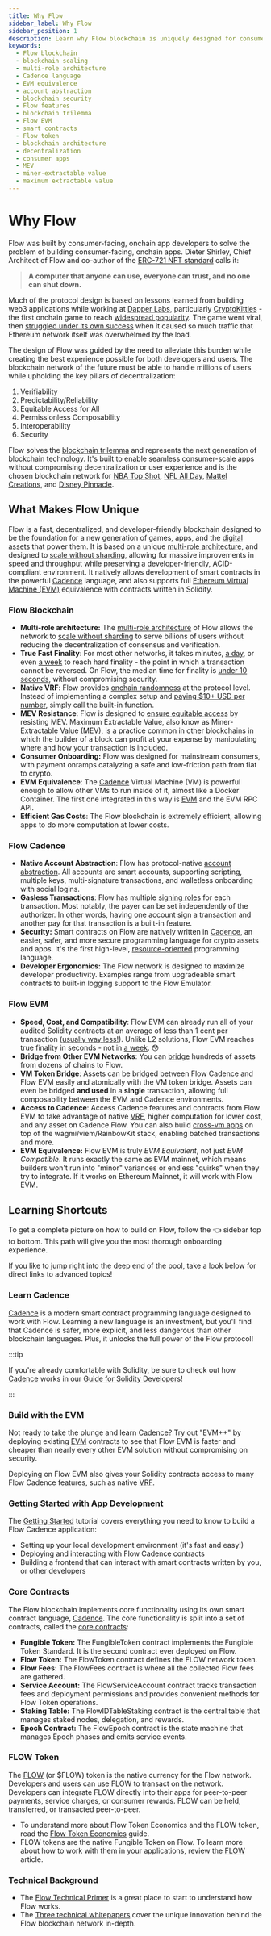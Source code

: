 ```yaml
---
title: Why Flow
sidebar_label: Why Flow
sidebar_position: 1
description: Learn why Flow blockchain is uniquely designed for consumer-scale decentralized applications. Understand Flow's multi-role architecture, native account abstraction, and EVM equivalence.
keywords:
  - Flow blockchain
  - blockchain scaling
  - multi-role architecture
  - Cadence language
  - EVM equivalence
  - account abstraction
  - blockchain security
  - Flow features
  - blockchain trilemma
  - Flow EVM
  - smart contracts
  - Flow token
  - blockchain architecture
  - decentralization
  - consumer apps
  - MEV
  - miner-extractable value
  - maximum extractable value
---
```


# Why Flow

Flow was built by consumer-facing, onchain app developers to solve the problem of building consumer-facing, onchain apps.  Dieter Shirley, Chief Architect of Flow and co-author of the [ERC-721 NFT standard] calls it:

>**A computer that anyone can use, everyone can trust, and no one can shut down.**

Much of the protocol design is based on lessons learned from building web3 applications while working at [Dapper Labs], particularly [CryptoKitties] - the first onchain game to reach [widespread popularity]. The game went viral, then [struggled under its own success] when it caused so much traffic that Ethereum network itself was overwhelmed by the load.

The design of Flow was guided by the need to alleviate this burden while creating the best experience possible for both developers and users.  The blockchain network of the future must be able to handle millions of users while upholding the key pillars of decentralization:

1. Verifiability
1. Predictability/Reliability
1. Equitable Access for All
1. Permissionless Composability
1. Interoperability
1. Security

Flow solves the [blockchain trilemma] and represents the next generation of blockchain technology. It's built to enable seamless consumer-scale apps without compromising decentralization or user experience and is the chosen blockchain network for [NBA Top Shot], [NFL All Day], [Mattel Creations], and [Disney Pinnacle].

## What Makes Flow Unique

Flow is a fast, decentralized, and developer-friendly blockchain designed to be the foundation for a new generation of games, apps, and the [digital assets] that power them. It is based on a unique [multi-role architecture], and designed to [scale without sharding], allowing for massive improvements in speed and throughput while preserving a developer-friendly, ACID-compliant environment.  It natively allows development of smart contracts in the powerful [Cadence] language, and also supports full [Ethereum Virtual Machine (EVM)] equivalence with contracts written in Solidity.

### Flow Blockchain

- **Multi-role architecture:** The [multi-role architecture] of Flow allows the network to [scale without sharding] to serve billions of users without reducing the decentralization of consensus and verification.
- **True Fast Finality**: For most other networks, it takes minutes, [a day], or even [a week] to reach hard finality - the point in which a transaction cannot be reversed.  On Flow, the median time for finality is [under 10 seconds], without compromising security.
- **Native VRF**: Flow provides [onchain randomness] at the protocol level.  Instead of implementing a complex setup and [paying $10+ USD per number], simply call the built-in function.
- **MEV Resistance**: Flow is designed to [ensure equitable access] by resisting MEV.  Maximum Extractable Value, also know as Miner-Extractable Value (MEV), is a practice common in other blockchains in which the builder of a block can profit at your expense by manipulating where and how your transaction is included.  
- **Consumer Onboarding:** Flow was designed for mainstream consumers, with payment onramps catalyzing a safe and low-friction path from fiat to crypto.
- **EVM Equivalence**: The [Cadence] Virtual Machine (VM) is powerful enough to allow other VMs to run inside of it, almost like a Docker Container.  The first one integrated in this way is [EVM] and the EVM RPC API.
- **Efficient Gas Costs**: The Flow blockchain is extremely efficient, allowing apps to do more computation at lower costs. 

### Flow Cadence

- **Native Account Abstraction**: Flow has protocol-native [account abstraction].  All accounts are smart accounts, supporting scripting, multiple keys, multi-signature transactions, and walletless onboarding with social logins.
- **Gasless Transactions**: Flow has multiple [signing roles] for each transaction.  Most notably, the payer can be set independently of the authorizer.  In other words, having one account sign a transaction and another pay for that transaction is a built-in feature.
- **Security:** Smart contracts on Flow are natively written in [Cadence], an easier, safer, and more secure programming language for crypto assets and apps.  It's the first high-level, [resource-oriented] programming language.
- **Developer Ergonomics:** The Flow network is designed to maximize developer productivity. Examples range from upgradeable smart contracts to built-in logging support to the Flow Emulator.

### Flow EVM

- **Speed, Cost, and Compatibility**: Flow EVM can already run all of your audited Solidity contracts at an average of less than 1 cent per transaction ([usually way less!]).  Unlike L2 solutions, Flow EVM reaches true finality in seconds - not in [a week]. 😳
- **Bridge from Other EVM Networks**: You can [bridge] hundreds of assets from dozens of chains to Flow.
- **VM Token Bridge**: Assets can be bridged between Flow Cadence and Flow EVM easily and atomically with the VM token bridge. Assets can even be bridged **and used** in a **single** transaction, allowing full composability between the EVM and Cadence environments.
- **Access to Cadence**: Access Cadence features and contracts from Flow EVM to take advantage of native [VRF], higher computation for lower cost, and any asset on Cadence Flow.  You can also build [cross-vm apps] on top of the wagmi/viem/RainbowKit stack, enabling batched transactions and more.
- **EVM Equivalence:** Flow EVM is truly _EVM Equivalent_, not just _EVM Compatible_.  It runs exactly the same as EVM mainnet, which means builders won't run into "minor" variances or endless "quirks" when they try to integrate.  If it works on Ethereum Mainnet, it will work with Flow EVM.

## Learning Shortcuts

To get a complete picture on how to build on Flow, follow the 👈 sidebar top to bottom.  This path will give you the most thorough onboarding experience.

If you like to jump right into the deep end of the pool, take a look below for direct links to advanced topics!

### Learn Cadence

[Cadence] is a modern smart contract programming language designed to work with Flow.  Learning a new language is an investment, but you'll find that Cadence is safer, more explicit, and less dangerous than other blockchain languages.  Plus, it unlocks the full power of the Flow protocol!

:::tip

If you're already comfortable with Solidity, be sure to check out how [Cadence] works in our [Guide for Solidity Developers]!

:::

### Build with the EVM

Not ready to take the plunge and learn [Cadence]? Try out "EVM++" by deploying existing [EVM] contracts to see that Flow EVM is faster and cheaper than nearly every other EVM solution without compromising on security.

Deploying on Flow EVM also gives your Solidity contracts access to many Flow Cadence features, such as native [VRF].

### Getting Started with App Development

The [Getting Started] tutorial covers everything you need to know to build a Flow Cadence application:

- Setting up your local development environment (it's fast and easy!)
- Deploying and interacting with Flow Cadence contracts
- Building a frontend that can interact with smart contracts written by you, or other developers

### Core Contracts

The Flow blockchain implements core functionality using its own smart contract language, [Cadence]. The core functionality is split into a set of contracts, called the [core contracts]:

- **Fungible Token:** The FungibleToken contract implements the Fungible Token Standard. It is the second contract ever deployed on Flow.
- **Flow Token:** The FlowToken contract defines the FLOW network token.
- **Flow Fees:** The FlowFees contract is where all the collected Flow fees are gathered.
- **Service Account:** The FlowServiceAccount contract tracks transaction fees and deployment permissions and provides convenient methods for Flow Token operations.
- **Staking Table:** The FlowIDTableStaking contract is the central table that manages staked nodes, delegation, and rewards.
- **Epoch Contract:** The FlowEpoch contract is the state machine that manages Epoch phases and emits service events.

### FLOW Token

The [FLOW] (or $FLOW) token is the native currency for the Flow network. Developers and users can use FLOW to transact on the network. Developers can integrate FLOW directly into their apps for peer-to-peer payments, service charges, or consumer rewards. FLOW can be held, transferred, or transacted peer-to-peer.

- To understand more about Flow Token Economics and the FLOW token, read the [Flow Token Economics] guide.
- FLOW tokens are the native Fungible Token on Flow. To learn more about how to work with them in your applications, review the [FLOW] article.

### Technical Background

- The [Flow Technical Primer] is a great place to start to understand how Flow works.
- The [Three technical whitepapers] cover the unique innovation behind the Flow blockchain network in-depth.

<!-- Reference-style links, does not render on page -->

[ERC-721 NFT standard]: https://github.com/ethereum/eips/issues/721
[CryptoKitties]: https://www.cryptokitties.co/
[Dapper Labs]: https://www.dapperlabs.com/
[struggled under its own success]: https://spectrum.ieee.org/cryptokitties
[blockchain trilemma]: https://coinmarketcap.com/academy/glossary/blockchain-trilemma
[NBA Top Shot]: https://nbatopshot.com/
[NFL All Day]: https://nflallday.com/
[Mattel Creations]: https://creations.mattel.com/pages/virtual
[Disney Pinnacle]: https://disneypinnacle.com/
[digital assets]: https://www.onflow.org/post/flow-blockchain-cadence-programming-language-resources-assets
[widespread popularity]: https://www.cnn.com/style/article/cryptokitty-blockchain/index.html
[multi-role architecture]: https://www.onflow.org/primer
[onchain randomness]: ./advanced-concepts/randomness.md
[paying $10+ USD per number]: https://docs.chain.link/vrf/v2-5/billing
[ensure equitable access]: ./basics/mev-resistance.md
[scale without sharding]: https://www.onflow.org/post/flow-blockchain-multi-node-architecture-advantages
[a day]: https://docs.zksync.io/zk-stack/concepts/finality#finality-on-zksync-era
[a week]: https://docs.optimism.io/stack/rollup/overview#fault-proofs
[usually way less!]: https://evm.flowscan.io/stats
[under 10 seconds]: ./basics/transactions.md#flow
[signing roles]: ./basics/transactions.md#signer-roles
[Cadence]: https://cadence-lang.org/
[resource-oriented]: https://flow.com/post/resources-programming-ownership
[Ethereum Virtual Machine (EVM)]: https://flow.com/upgrade/crescendo/evm.md
[EVM]: https://flow.com/upgrade/crescendo/evm.md
[Guide for Solidity Developers]: https://cadence-lang.org/docs/solidity-to-cadence
[account abstraction]: https://flow.com/account-abstraction
[bridge]: ../ecosystem/bridges.md
[cross-vm apps]: ../tutorials/cross-vm-apps/index.md
[Getting Started]: ./getting-started/contract-interaction.md
[core contracts]: ./core-contracts/index.md
[FLOW]: ./core-contracts/03-flow-token.md
[Flow Technical Primer]: https://www.onflow.org/primer
[Three technical whitepapers]: https://www.onflow.org/technical-paper
[Flow Token Economics]: https://www.onflow.org/flow-token-economics
[VRF]: ../evm/guides/vrf.md